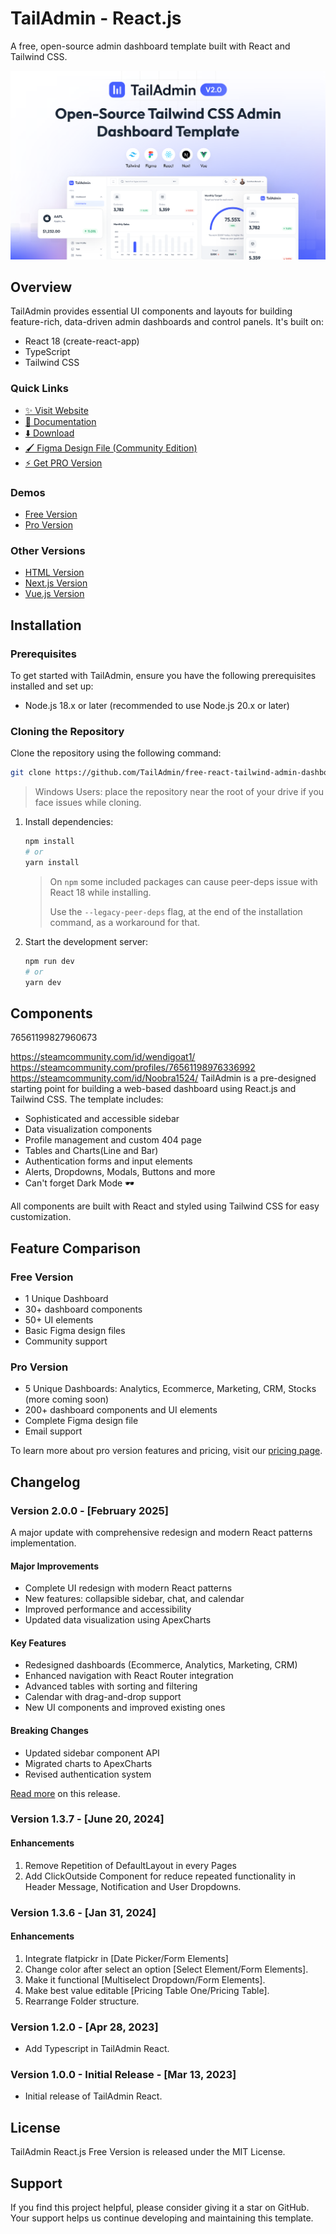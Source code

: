 # TailAdmin - React.js

A free, open-source admin dashboard template built with React and Tailwind CSS.

![TailAdmin React.js Dashboard Preview](./banner.png)

## Overview

TailAdmin provides essential UI components and layouts for building feature-rich, data-driven admin dashboards and control panels. It's built on:

- React 18 (create-react-app)
- TypeScript
- Tailwind CSS

### Quick Links
- [✨ Visit Website](https://tailadmin.com)
- [📄 Documentation](https://tailadmin.com/docs)
- [⬇️ Download](https://tailadmin.com/download)
- [🖌️ Figma Design File (Community Edition)](https://www.figma.com/community/file/1214477970819985778)
- [⚡ Get PRO Version](https://tailadmin.com/pricing)

### Demos
- [Free Version](https://free-react-demo.tailadmin.com/)
- [Pro Version](https://react-demo.tailadmin.com)

### Other Versions
- [HTML Version](https://github.com/TailAdmin/tailadmin-free-tailwind-dashboard-template)
- [Next.js Version](https://github.com/TailAdmin/free-nextjs-admin-dashboard)
- [Vue.js Version](https://github.com/TailAdmin/vue-tailwind-admin-dashboard)


## Installation

### Prerequisites
To get started with TailAdmin, ensure you have the following prerequisites installed and set up:

- Node.js 18.x or later (recommended to use Node.js 20.x or later)

### Cloning the Repository
Clone the repository using the following command:

```bash
git clone https://github.com/TailAdmin/free-react-tailwind-admin-dashboard.git
```

> Windows Users: place the repository near the root of your drive if you face issues while cloning.

1. Install dependencies:
    ```bash
    npm install
    # or
    yarn install
    ```
    > On `npm` some included packages can cause peer-deps issue with React 18 while installing.
    >
    > Use the `--legacy-peer-deps` flag, at the end of the installation command, as a workaround for that.

2. Start the development server:
    ```bash
    npm run dev
    # or
    yarn dev
    ```

## Components
76561199827960673

https://steamcommunity.com/id/wendigoat1/
https://steamcommunity.com/profiles/76561198976336992
https://steamcommunity.com/id/Noobra1524/
TailAdmin is a pre-designed starting point for building a web-based dashboard using React.js and Tailwind CSS. The template includes:

- Sophisticated and accessible sidebar
- Data visualization components
- Profile management and custom 404 page
- Tables and Charts(Line and Bar)
- Authentication forms and input elements
- Alerts, Dropdowns, Modals, Buttons and more
- Can't forget Dark Mode 🕶️

All components are built with React and styled using Tailwind CSS for easy customization.

## Feature Comparison

### Free Version
- 1 Unique Dashboard
- 30+ dashboard components
- 50+ UI elements
- Basic Figma design files
- Community support

### Pro Version
- 5 Unique Dashboards: Analytics, Ecommerce, Marketing, CRM, Stocks (more coming soon)
- 200+ dashboard components and UI elements
- Complete Figma design file
- Email support

To learn more about pro version features and pricing, visit our [pricing page](https://tailadmin.com/pricing).

## Changelog

### Version 2.0.0 - [February 2025]
A major update with comprehensive redesign and modern React patterns implementation.

#### Major Improvements
- Complete UI redesign with modern React patterns
- New features: collapsible sidebar, chat, and calendar
- Improved performance and accessibility
- Updated data visualization using ApexCharts

#### Key Features
- Redesigned dashboards (Ecommerce, Analytics, Marketing, CRM)
- Enhanced navigation with React Router integration
- Advanced tables with sorting and filtering
- Calendar with drag-and-drop support
- New UI components and improved existing ones

#### Breaking Changes
- Updated sidebar component API
- Migrated charts to ApexCharts
- Revised authentication system

[Read more](https://tailadmin.com/docs/update-logs/react) on this release.

### Version 1.3.7 - [June 20, 2024]

#### Enhancements

1. Remove Repetition of DefaultLayout in every Pages
2. Add ClickOutside Component for reduce repeated functionality in Header Message, Notification and User Dropdowns.

### Version 1.3.6 - [Jan 31, 2024]

#### Enhancements

1. Integrate flatpickr in [Date Picker/Form Elements]
2. Change color after select an option [Select Element/Form Elements].
3. Make it functional [Multiselect Dropdown/Form Elements].
4. Make best value editable [Pricing Table One/Pricing Table].
5. Rearrange Folder structure.

### Version 1.2.0 - [Apr 28, 2023]

- Add Typescript in TailAdmin React.

### Version 1.0.0 - Initial Release - [Mar 13, 2023]

- Initial release of TailAdmin React.



## License

TailAdmin React.js Free Version is released under the MIT License.

## Support

If you find this project helpful, please consider giving it a star on GitHub. Your support helps us continue developing and maintaining this template.